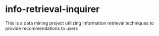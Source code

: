 # info-retrieval-inquirer
This is a data mining project utilizing information retrieval techniques to provide recommendations to users
